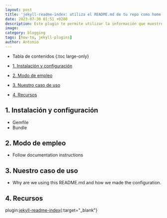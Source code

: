 ```yaml
---
layout: post
title: 'jekyll-readme-index: utiliza el README.md de tu repo como home de tu blog'
date: 2023-07-30 01:51 +0200
description: Este plugin te permite utilizar la información que muestres en el fichero README.md del repo como página de inicio de tu blog. 
image:
category: blogging
tags: [how-to, jekyll-plugins]
author: Antonio
---
```

- Tabla de contenidos
{:toc large-only}

- [1. Instalación y configuración](#1-instalación-y-configuración)
- [2. Modo de empleo](#2-modo-de-empleo)
- [3. Nuestro caso de uso](#3-nuestro-caso-de-uso)
- [4. Recursos](#4-recursos)



## 1. Instalación y configuración
- Gemfile
- Bundle
## 2. Modo de empleo 
- Follow documentation instructions
## 3. Nuestro caso de uso
- Why are we using this README.md and how we made the configuration.
## 4. Recursos

plugin:[jekyll-readme-index](https://rubygems.org/gems/jekyll-readme-index){:target="_blank"}